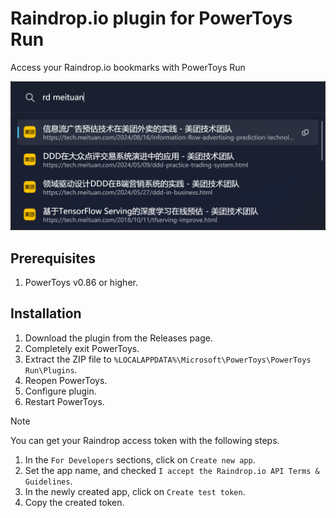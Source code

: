 # Raindrop.io plugin for PowerToys Run

Access your Raindrop.io bookmarks with PowerToys Run

![Screenshot](./Docs/snapshot.png)

## Prerequisites

1. PowerToys v0.86 or higher.

## Installation

1. Download the plugin from the Releases page.
2. Completely exit PowerToys.
3. Extract the ZIP file to `%LOCALAPPDATA%\Microsoft\PowerToys\PowerToys Run\Plugins`.
4. Reopen PowerToys.
5. Configure plugin.
6. Restart PowerToys.

> [!NOTE]
> You can get your Raindrop access token with the following steps.
> 1. In the `For Developers` sections, click on `Create new app`.
> 2. Set the app name, and checked `I accept the Raindrop.io API Terms & Guidelines`.
> 3. In the newly created app, click on `Create test token`.
> 4. Copy the created token.